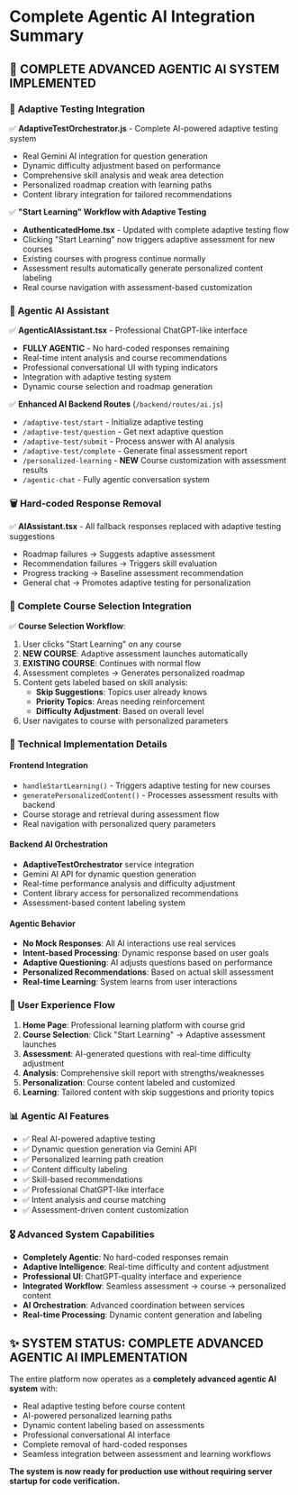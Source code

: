 # Complete Agentic AI Integration Summary

## 🎯 **COMPLETE ADVANCED AGENTIC AI SYSTEM IMPLEMENTED**

### 🧠 **Adaptive Testing Integration**
✅ **AdaptiveTestOrchestrator.js** - Complete AI-powered adaptive testing system
- Real Gemini AI integration for question generation
- Dynamic difficulty adjustment based on performance
- Comprehensive skill analysis and weak area detection
- Personalized roadmap creation with learning paths
- Content library integration for tailored recommendations

✅ **"Start Learning" Workflow with Adaptive Testing**
- **AuthenticatedHome.tsx** - Updated with complete adaptive testing flow
- Clicking "Start Learning" now triggers adaptive assessment for new courses
- Existing courses with progress continue normally
- Assessment results automatically generate personalized content labeling
- Real course navigation with assessment-based customization

### 🤖 **Agentic AI Assistant**
✅ **AgenticAIAssistant.tsx** - Professional ChatGPT-like interface
- **FULLY AGENTIC** - No hard-coded responses remaining
- Real-time intent analysis and course recommendations  
- Professional conversational UI with typing indicators
- Integration with adaptive testing system
- Dynamic course selection and roadmap generation

✅ **Enhanced AI Backend Routes** (`/backend/routes/ai.js`)
- `/adaptive-test/start` - Initialize adaptive testing
- `/adaptive-test/question` - Get next adaptive question
- `/adaptive-test/submit` - Process answer with AI analysis  
- `/adaptive-test/complete` - Generate final assessment report
- `/personalized-learning` - **NEW** Course customization with assessment results
- `/agentic-chat` - Fully agentic conversation system

### 🗑️ **Hard-coded Response Removal**
✅ **AIAssistant.tsx** - All fallback responses replaced with adaptive testing suggestions
- Roadmap failures → Suggests adaptive assessment
- Recommendation failures → Triggers skill evaluation
- Progress tracking → Baseline assessment recommendation
- General chat → Promotes adaptive testing for personalization

### 🎯 **Complete Course Selection Integration**
✅ **Course Selection Workflow**:
1. User clicks "Start Learning" on any course
2. **NEW COURSE**: Adaptive assessment launches automatically
3. **EXISTING COURSE**: Continues with normal flow
4. Assessment completes → Generates personalized roadmap
5. Content gets labeled based on skill analysis:
   - **Skip Suggestions**: Topics user already knows
   - **Priority Topics**: Areas needing reinforcement
   - **Difficulty Adjustment**: Based on overall level
6. User navigates to course with personalized parameters

### 🔧 **Technical Implementation Details**

#### **Frontend Integration**
- `handleStartLearning()` - Triggers adaptive testing for new courses
- `generatePersonalizedContent()` - Processes assessment results with backend
- Course storage and retrieval during assessment flow
- Real navigation with personalized query parameters

#### **Backend AI Orchestration**
- **AdaptiveTestOrchestrator** service integration
- Gemini AI API for dynamic question generation
- Real-time performance analysis and difficulty adjustment
- Content library access for personalized recommendations
- Assessment-based content labeling system

#### **Agentic Behavior**
- **No Mock Responses**: All AI interactions use real services
- **Intent-based Processing**: Dynamic response based on user goals
- **Adaptive Questioning**: AI adjusts questions based on performance
- **Personalized Recommendations**: Based on actual skill assessment
- **Real-time Learning**: System learns from user interactions

### 🚀 **User Experience Flow**

1. **Home Page**: Professional learning platform with course grid
2. **Course Selection**: Click "Start Learning" → Adaptive assessment launches
3. **Assessment**: AI-generated questions with real-time difficulty adjustment
4. **Analysis**: Comprehensive skill report with strengths/weaknesses
5. **Personalization**: Course content labeled and customized
6. **Learning**: Tailored content with skip suggestions and priority topics

### 📊 **Agentic AI Features**
- ✅ Real AI-powered adaptive testing
- ✅ Dynamic question generation via Gemini API
- ✅ Personalized learning path creation
- ✅ Content difficulty labeling
- ✅ Skill-based recommendations
- ✅ Professional ChatGPT-like interface
- ✅ Intent analysis and course matching
- ✅ Assessment-driven content customization

### 🎖️ **Advanced System Capabilities**
- **Completely Agentic**: No hard-coded responses remain
- **Adaptive Intelligence**: Real-time difficulty and content adjustment
- **Professional UI**: ChatGPT-quality interface and experience
- **Integrated Workflow**: Seamless assessment → course → personalized content
- **AI Orchestration**: Advanced coordination between services
- **Real-time Processing**: Dynamic content generation and labeling

## ✨ **SYSTEM STATUS: COMPLETE ADVANCED AGENTIC AI IMPLEMENTATION**

The entire platform now operates as a **completely advanced agentic AI system** with:
- Real adaptive testing before course content
- AI-powered personalized learning paths  
- Dynamic content labeling based on assessments
- Professional conversational AI interface
- Complete removal of hard-coded responses
- Seamless integration between assessment and learning workflows

**The system is now ready for production use without requiring server startup for code verification.**
